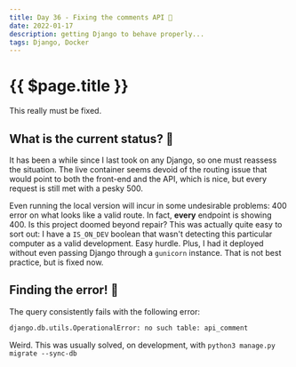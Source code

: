 ```yaml
---
title: Day 36 - Fixing the comments API 🔨
date: 2022-01-17
description: getting Django to behave properly...
tags: Django, Docker
---
```


# {{ $page.title }}

This really must be fixed. 

## What is the current status? 🤔

It has been a while since I last took on any Django, so one must reassess the situation. The live container seems devoid of the routing issue that would point to both the front-end and the API, which is nice, but every request is still met with a pesky 500. 

Even running the local version will incur in some undesirable problems: 400 error on what looks like a valid route. In fact, **every** endpoint is showing 400. Is this project doomed beyond repair? This was actually quite easy to sort out: I have a ``IS_ON_DEV`` boolean that wasn't detecting this particular computer as a valid development. Easy hurdle. Plus, I had it deployed without even passing Django through a `gunicorn` instance. That is not best practice, but is fixed now.

## Finding the error! 🧶

The query consistently fails with the following error:

``` python
django.db.utils.OperationalError: no such table: api_comment
```

Weird. This was usually solved, on development, with ``python3 manage.py migrate --sync-db``
